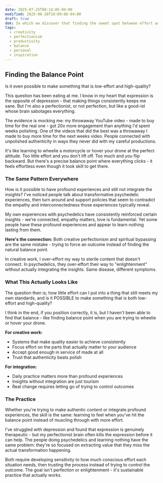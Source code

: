 ```yaml
---
date: 2025-07-25T08:14:05-04:00
modified: 2025-08-28T18:09:08-04:00
draft: true
dek: In which we discover that finding the sweet spot between effort and quality is like learning to wheelie - it's all about finding the balance point
tags:
  - creativity
  - perfectionism
  - productivity
  - balance
  - personal
  - inspiration
---
```


## Finding the Balance Point

Is it even possible to make something that is low-effort and high-quality?

This question has been eating at me. I know in my heart that expression is the opposite of depression - that making things consistently keeps me sane. But I'm also a perfectionist, or not perfection, but like a good-ist whose brain sabotages everything.

The evidence is mocking me: my throwaway YouTube video - made to buy time for the real one - got 20x more engagement than anything I'd spent weeks polishing. One of the videos that did the best was a throwaway I made to buy more time for the next weeks video. People connected with unpolished authenticity in ways they never did with my careful productions.

It's like learning to wheelie a motorcycle or hover your drone at the perfect altitude. Too little effort and you don't lift off. Too much and you flip backward. But there's a precise balance point where everything clicks - it feels effortless even though it took skill to get there.

### The Same Pattern Everywhere

How is it possible to have profound experiences and still not integrate the insights? I've noticed people talk about transformative psychedelic experiences, then turn around and support policies that seem to contradict the empathy and interconnectedness those experiences typically reveal.

My own experiences with psychedelics have consistently reinforced certain insights - we're connected, empathy matters, love is fundamental. Yet some people have these profound experiences and appear to learn nothing lasting from them.

**Here's the connection:** Both creative perfectionism and spiritual bypassing are the same mistake - trying to force an outcome instead of finding the natural balance point.

In creative work, I over-effort my way to sterile content that doesn't connect. In psychedelics, they over-effort their way to "enlightenment" without actually integrating the insights. Same disease, different symptoms.

### What This Actually Looks Like

The question then is; how little effort can I put into a thing that still meets my own standards, and is it POSSIBLE to make something that is both low-effort and high-quality?

I think in the end, if you position correctly, it is, but I haven't been able to find that balance - like finding balance point when you are trying to wheelie or hover your drone.

**For creative work:**
- Systems that make quality easier to achieve consistently
- Focus effort on the parts that actually matter to your audience
- Accept good enough in service of made at all
- Trust that authenticity beats polish

**For integration:**
- Daily practice matters more than profound experiences
- Insights without integration are just tourism
- Real change requires letting go of trying to control outcomes

### The Practice

Whether you're trying to make authentic content or integrate profound experiences, the skill is the same: learning to feel when you've hit the balance point instead of muscling through with more effort.

I've struggled with depression and found that expression is genuinely therapeutic - but my perfectionist brain often kills the expression before it can help. The people doing psychedelics and learning nothing have the same problem: they're so focused on extracting value that they miss the actual transformation happening.

Both require developing sensitivity to how much conscious effort each situation needs, then trusting the process instead of trying to control the outcome. The goal isn't perfection or enlightenment - it's sustainable practice that actually works.
